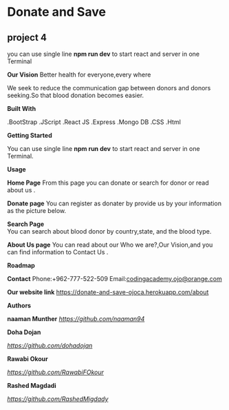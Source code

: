 # Donate and Save
## project 4 
you can use single line  **npm run dev** to start react and server in one Terminal


**Our Vision** 
Better health for everyone,every where 


We seek to reduce the communication gap between donors and donors seeking.So that blood donation becomes easier.


**Built With** 

.BootStrap
.JScript
.React JS
.Express
.Mongo DB
.CSS
.Html


**Getting Started** 

You can use single line  **npm run dev** to start react and server in one Terminal.

**Usage** 


**Home Page** 
  From this page  you can  donate or search for donor or read about us .
[]("home.jpg")


**Donate page** 
 You can register as donater by provide us by your information as the picture below.
[](reg.jpg)

 **Search Page**  
You can search  about  blood donor by  country,state, and the blood type.
[](search.jpg)


 **About Us page** 
You can read about  our Who we are?,Our Vision,and you can find information to Contact Us .
[](about.jpg)


**Roadmap** 
[](road.jpg)

**Contact** 
Phone:+962-777-522-509
Email:codingacademy.ojo@orange.com

**Our website link**
https://donate-and-save-ojoca.herokuapp.com/about


**Authors**

**naaman Munther** 
*https://github.com/naaman94*

**Doha Dojan**  

*https://github.com/dohadojan*

**Rawabi Okour**

*https://github.com/RawabiFOkour*


**Rashed Magdadi**

*https://github.com/RashedMigdady*





